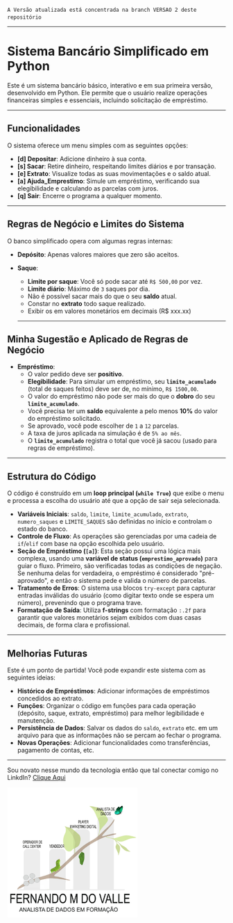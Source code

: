 `A Versão atualizada está concentrada na branch VERSAO 2 deste repositório`

-----

# Sistema Bancário Simplificado em Python

Este é um sistema bancário básico, interativo e em sua primeira versão, desenvolvido em Python. Ele permite que o usuário realize operações financeiras simples e essenciais, incluindo solicitação de empréstimo.

-----

## Funcionalidades

O sistema oferece um menu simples com as seguintes opções:

  * **[d] Depositar**: Adicione dinheiro à sua conta.
  * **[s] Sacar**: Retire dinheiro, respeitando limites diários e por transação.
  * **[e] Extrato**: Visualize todas as suas movimentações e o saldo atual.
  * **[a] Ajuda\_Emprestimo**: Simule um empréstimo, verificando sua elegibilidade e calculando as parcelas com juros.
  * **[q] Sair**: Encerre o programa a qualquer momento.

-----

## Regras de Negócio e Limites do Sistema

O banco simplificado opera com algumas regras internas:

  * **Depósito**: Apenas valores maiores que zero são aceitos.
  * **Saque**:
      * **Limite por saque**: Você só pode sacar até `R$ 500,00` por vez.
      * **Limite diário**: Máximo de `3` saques por dia.
      * Não é possível sacar mais do que o seu **saldo** atual.
      * Constar no **extrato** todo saque realizado.
      * Exibir os em valores monetários em decimais (R$ xxx.xx)
   
    -----

## Minha Sugestão e Aplicado de Regras de Negócio
     
  * **Empréstimo**:
      * O valor pedido deve ser **positivo**.
      * **Elegibilidade**: Para simular um empréstimo, seu **`limite_acumulado`** (total de saques feitos) deve ser de, no mínimo, `R$ 1500,00`.
      * O valor do empréstimo não pode ser mais do que o **dobro** do seu **`limite_acumulado`**.
      * Você precisa ter um **saldo** equivalente a pelo menos **10%** do valor do empréstimo solicitado.
      * Se aprovado, você pode escolher de `1` a `12` parcelas.
      * A taxa de juros aplicada na simulação é de `5% ao mês`.
      * O **`limite_acumulado`** registra o total que você já sacou (usado para regras de empréstimo).


-----

## Estrutura do Código

O código é construído em um **loop principal (`while True`)** que exibe o menu e processa a escolha do usuário até que a opção de sair seja selecionada.

  * **Variáveis Iniciais**: `saldo`, `limite`, `limite_acumulado`, `extrato`, `numero_saques` e `LIMITE_SAQUES` são definidas no início e controlam o estado do banco.
  * **Controle de Fluxo**: As operações são gerenciadas por uma cadeia de `if`/`elif` com base na opção escolhida pelo usuário.
  * **Seção de Empréstimo (`[a]`)**: Esta seção possui uma lógica mais complexa, usando uma **variável de status (`emprestimo_aprovado`)** para guiar o fluxo. Primeiro, são verificadas todas as condições de negação. Se nenhuma delas for verdadeira, o empréstimo é considerado "pré-aprovado", e então o sistema pede e valida o número de parcelas.
  * **Tratamento de Erros**: O sistema usa blocos `try-except` para capturar entradas inválidas do usuário (como digitar texto onde se espera um número), prevenindo que o programa trave.
  * **Formatação de Saída**: Utiliza **f-strings** com formatação `:.2f` para garantir que valores monetários sejam exibidos com duas casas decimais, de forma clara e profissional.

-----

## Melhorias Futuras

Este é um ponto de partida\! Você pode expandir este sistema com as seguintes ideias:

  * **Histórico de Empréstimos**: Adicionar informações de empréstimos concedidos ao extrato.
  * **Funções**: Organizar o código em funções para cada operação (depósito, saque, extrato, empréstimo) para melhor legibilidade e manutenção.
  * **Persistência de Dados**: Salvar os dados do `saldo`, `extrato` etc. em um arquivo para que as informações não se percam ao fechar o programa.
  * **Novas Operações**: Adicionar funcionalidades como transferências, pagamento de contas, etc.

-----


Sou novato nesse mundo da tecnologia então que tal conectar comigo no LinkdIn? [Clique Aqui](edin.com/in/fernando-m-do-valle-b653a7349/)

<img src="https://raw.githubusercontent.com/DaDosValle/Imagens/refs/heads/main/minha%20logomarca%20analista%20e%20devs.jpg" width="300">
